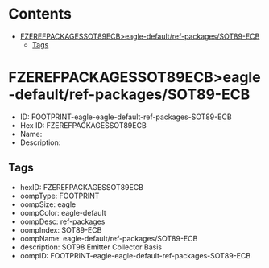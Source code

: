 



Contents
========

* [FZEREFPACKAGESSOT89ECB>eagle-default/ref-packages/SOT89-ECB](#fzerefpackagessot89ecbeagle-defaultref-packagessot89-ecb)
	* [Tags](#tags)

# FZEREFPACKAGESSOT89ECB>eagle-default/ref-packages/SOT89-ECB

- ID: FOOTPRINT-eagle-eagle-default-ref-packages-SOT89-ECB
- Hex ID: FZEREFPACKAGESSOT89ECB
- Name: 
- Description: 

## Tags

- hexID: FZEREFPACKAGESSOT89ECB
- oompType: FOOTPRINT
- oompSize: eagle
- oompColor: eagle-default
- oompDesc: ref-packages
- oompIndex: SOT89-ECB
- oompName: eagle-default/ref-packages/SOT89-ECB
- description: SOT98 Emitter Collector Basis
- oompID: FOOTPRINT-eagle-eagle-default-ref-packages-SOT89-ECB
